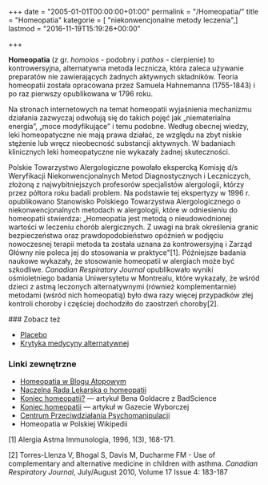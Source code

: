 +++
date = "2005-01-01T00:00:00+01:00"
permalink = "/Homeopatia/"
title = "Homeopatia"
kategorie = [ "niekonwencjonalne metody leczenia",]
lastmod = "2016-11-19T15:19:26+00:00"

+++

**Homeopatia** (z gr. *homoios* - podobny i *pathos* - cierpienie) to kontrowersyjna, alternatywna metoda lecznicza, która zaleca używanie preparatów nie zawierających żadnych aktywnych składników. Teoria homeopatii została opracowana przez Samuela Hahnemanna (1755-1843) i po raz pierwszy opublikowana w 1796 roku.

Na stronach internetowych na temat homeopatii wyjaśnienia mechanizmu działania zazwyczaj odwołują się do takich pojęć jak „niematerialna energia”, „moce modyfikujące” i temu podobne. Według obecnej wiedzy, leki homeopatyczne nie mają prawa działać, ze względu na zbyt niskie stężenie lub wręcz nieobecność substancji aktywnych. W badaniach klinicznych leki homeopatyczne nie wykazały żadnej skuteczności.

Polskie Towarzystwo Alergologiczne powołało ekspercką Komisję d/s Weryfikacji Niekonwencjonalnych Metod Diagnostycznych i Leczniczych, złożoną z najwybitniejszych profesorów specjalistów alergologii, którzy przez półtora roku badali problem. Na podstawie tej ekspertyzy w 1996 r. opublikowano Stanowisko Polskiego Towarzystwa Alergologicznego o niekonwencjonalnych metodach w alergologii, które w odniesieniu do homeopatii stwierdza: „Homeopatia jest metodą o nieudowodnionej wartości w leczeniu chorób alergicznych. Z uwagi na brak określenia granic bezpieczeństwa oraz prawdopodobieństwo opóźnień w podjęciu nowoczesnej terapii metoda ta została uznana za kontrowersyjną i Zarząd Główny nie poleca jej do stosowania w praktyce"[1]. Późniejsze badania naukowe wykazały, że stosowanie homeopatii w alergiach może być szkodliwe. *Canadian Respiratory Journal* opublikowało wyniki ośmioletniego badania Uniwersytetu w Montrealu, które wykazały, że wśród dzieci z astmą leczonych alternatywnymi (również komplementarnie) metodami (wśród nich homeopatią) było dwa razy więcej przypadków złej kontroli choroby i częściej dochodziło do zaostrzeń choroby[2].

<references />
### Zobacz też

-   [Placebo](/atopedia/Placebo)
-   [Krytyka medycyny alternatywnej](/atopedia/Krytyka_medycyny_alternatywnej)

### Linki zewnętrzne

-   [Homeopatia w Blogu Atopowym](http://blog.atopowe.pl/tag/homeopatia)
-   [Naczelna Rada Lekarska o homeopatii](http://blog.atopowe.pl/2008/04/18/naczelna-rada-lekarska-o-homeopatii/)
-   [Koniec homeopatii?](http://blog.atopowe.pl/2007/11/23/koniec-homeopatii/) ― artykuł Bena Goldacre z BadScience
-   [Koniec homeopatii](http://www.gazetawyborcza.pl/1,75248,2893093.html) ― artykuł w Gazecie Wyborczej
-   [Centrum Przeciwdziałania Psychomanipulacji](http://www.psychomanipulacja.pl/tem/homeopatia.htm)
-   Homeopatia w Polskiej Wikipedii



[1] Alergia Astma Immunologia, 1996, 1(3), 168-171.

[2] Torres-Llenza V, Bhogal S, Davis M, Ducharme FM - Use of complementary and alternative medicine in children with asthma. *Canadian Respiratory Journal*, July/August 2010, Volume 17 Issue 4: 183-187
